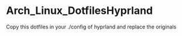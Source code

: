 # Arch_Linux_DotfilesHyprland

Copy this dotfiles in your ./config of hyprland and replace the originals
